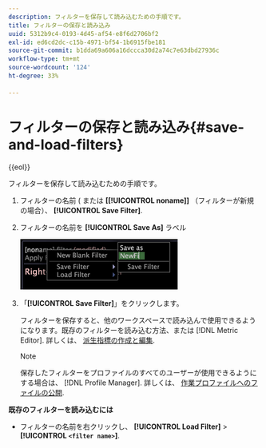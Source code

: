 ```yaml
---
description: フィルターを保存して読み込むための手順です。
title: フィルターの保存と読み込み
uuid: 5312b9c4-0193-4d45-af54-e8f6d2706bf2
exl-id: ed6cd2dc-c15b-4971-bf54-1b6915fbe181
source-git-commit: b1dda69a606a16dccca30d2a74c7e63dbd27936c
workflow-type: tm+mt
source-wordcount: '124'
ht-degree: 33%

---
```


# フィルターの保存と読み込み{#save-and-load-filters}

{{eol}}

フィルターを保存して読み込むための手順です。

1. フィルターの名前 ( または **\[[!UICONTROL noname]\]** （フィルターが新規の場合）、 **[!UICONTROL Save Filter]**.
1. フィルターの名前を **[!UICONTROL Save As]** ラベル

   ![ステップ情報](assets/vis_FilterEditor_SaveFilter.png)

1. 「**[!UICONTROL Save Filter]**」をクリックします。

   フィルターを保存すると、他のワークスペースで読み込んで使用できるようになります。既存のフィルターを読み込む方法、または [!DNL Metric Editor]. 詳しくは、 [派生指標の作成と編集](../../../../home/c-get-started/c-admin-intrf/c-prof-mgr/c-drvd-mtrcs.md#concept-e41723b342a849309874b26232224a40).

   >[!NOTE]
   >
   >保存したフィルターをプロファイルのすべてのユーザーが使用できるようにする場合は、 [!DNL Profile Manager]. 詳しくは、 [作業プロファイルへのファイルの公開](../../../../home/c-get-started/c-admin-intrf/c-prof-mgr/t-pub-files-wkg-prof.md#task-a0106e010c834d16bd60eef4721b6af9).

**既存のフィルターを読み込むには**

* フィルターの名前を右クリックし、 **[!UICONTROL Load Filter]** > **[!UICONTROL `<filter name>`]**.
